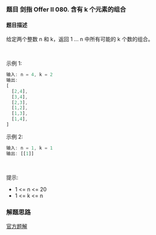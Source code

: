 ### 题目 剑指 Offer II 080. 含有 k 个元素的组合
#### 题目描述
给定两个整数 n 和 k，返回 1 ... n 中所有可能的 k 个数的组合。

 

示例 1:

```js
输入: n = 4, k = 2
输出:
[
  [2,4],
  [3,4],
  [2,3],
  [1,2],
  [1,3],
  [1,4],
]
```
示例 2:

```js
输入: n = 1, k = 1
输出: [[1]]
```
 

提示:

- 1 <= n <= 20
- 1 <= k <= n


### 解题思路
[官方题解](https://leetcode.cn/problems/uUsW3B/solution/han-you-k-ge-yuan-su-de-zu-he-by-leetcod-tyqe/)